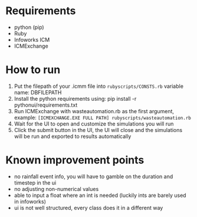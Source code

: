 # Requirements
- python (pip)
- Ruby
- Infoworks ICM
- ICMExchange




# How to run 
1. Put the filepath of your .icmm file into ```rubyscripts/CONSTS.rb``` variable name: DBFILEPATH
2. Install the python requirements using: pip install -r pythonui/requirements.txt
4. Run ICMExchange with wasteautomation.rb as the first argument, example:
```[ICMEXCHANGE.EXE FULL PATH] rubyscripts/wasteautomation.rb```
5. Wait for the UI to open and customize the simulations you will run
6. Click the submit button in the UI, the UI will close and the simulations will be run and exported to results automatically




# Known improvement points
- no rainfall event info, you will have to gamble on the duration and timestep in the ui
- no adjusting non-numerical values
- able to input a float where an int is needed (luckily ints are barely used in infoworks)
- ui is not well structured, every class does it in a different way
